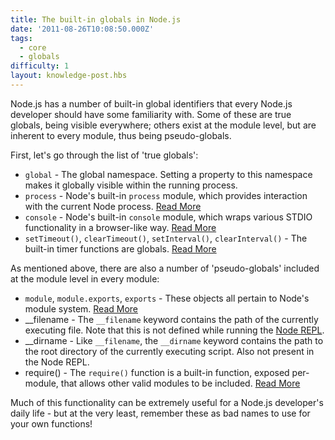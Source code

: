 ```yaml
---
title: The built-in globals in Node.js
date: '2011-08-26T10:08:50.000Z'
tags:
  - core
  - globals
difficulty: 1
layout: knowledge-post.hbs
---
```


Node.js has a number of built-in global identifiers that every Node.js developer should have some familiarity with.  Some of these are true globals, being visible everywhere; others exist at the module level, but are inherent to every module, thus being pseudo-globals.

First, let's go through the list of 'true globals':

- `global` - The global namespace.  Setting a property to this namespace makes it globally visible within the running process.
- `process` - Node's built-in `process` module, which provides interaction with the current Node process.  [Read More](/articles/getting-started/the-process-module)
- `console` - Node's built-in `console` module, which wraps various STDIO functionality in a browser-like way.  [Read More](/articles/getting-started/the-console-module)
- `setTimeout()`, `clearTimeout()`, `setInterval()`, `clearInterval()` - The built-in timer functions are globals. [Read More](/articles/javascript-conventions/what-are-the-built-in-timer-functions)

As mentioned above, there are also a number of 'pseudo-globals' included at the module level in every module:

- `module`, `module.exports`, `exports` - These objects all pertain to Node's module system.  [Read More](/articles/getting-started/what-is-require)
- __filename - The `__filename` keyword contains the path of the currently executing file.  Note that this is not defined while running the [Node REPL](/articles/REPL/how-to-use-nodejs-repl).
- __dirname - Like `__filename`, the `__dirname` keyword contains the path to the root directory of the currently executing script.  Also not present in the Node REPL.
- require() - The `require()` function is a built-in function, exposed per-module, that allows other valid modules to be included.  [Read More](/articles/getting-started/what-is-require)

Much of this functionality can be extremely useful for a Node.js developer's daily life - but at the very least, remember these as bad names to use for your own functions! 
